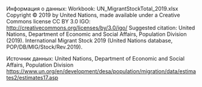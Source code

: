 Информация о данных:
Workbook: UN_MigrantStockTotal_2019.xlsx
Copyright © 2019 by United Nations, made available under a Creative Commons license CC BY 3.0 IGO: http://creativecommons.org/licenses/by/3.0/igo/
Suggested citation: United Nations, Department of Economic and Social Affairs, Population Division (2019).
International Migrant Stock 2019 (United Nations database, POP/DB/MIG/Stock/Rev.2019).

Источник данных: United Nations, Department of Economic and Social Affairs, Population Division
https://www.un.org/en/development/desa/population/migration/data/estimates2/estimates17.asp




